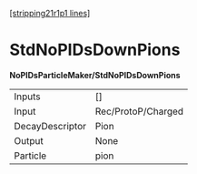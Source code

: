 [[stripping21r1p1 lines]](./stripping21r1p1-index)

# StdNoPIDsDownPions

**NoPIDsParticleMaker/StdNoPIDsDownPions**

|                 |                    |
|-----------------|--------------------|
| Inputs          | []               |
| Input           | Rec/ProtoP/Charged |
| DecayDescriptor | Pion               |
| Output          | None               |
| Particle        | pion               |
